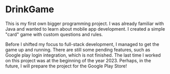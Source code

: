 # DrinkGame

This is my first own bigger programming project. I was already familiar with Java and wanted to
learn about mobile app development. I created a simple "card" game with custom questions and rules.

Before I shifted my focus to full-stack development, I managed to get the game up and running. There
are still some pending features, such as Google play login integration, which is not finished. The
last time I worked on this project was at the beginning of the year 2023. Perhaps, in the future,
I will prepare the project for the Google Play Store!